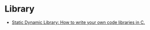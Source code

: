 # Library

- [Static Dynamic Library: How to write your own code libraries in C.](https://www.youtube.com/watch?v=JbHmin2Wtmc)
